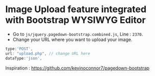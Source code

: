 # Image Upload feature integrated with Bootstrap WYSIWYG Editor

- Go to `js/jquery.pagedown-bootstrap.combined.js`, Line : `2370`. 
- Change your URL where you want to upload your image.

```javascript
type:'POST',
url: "upload.php", // change URL here
dataType:'json',
```


Inspiration : https://github.com/kevinoconnor7/pagedown-bootstrap
